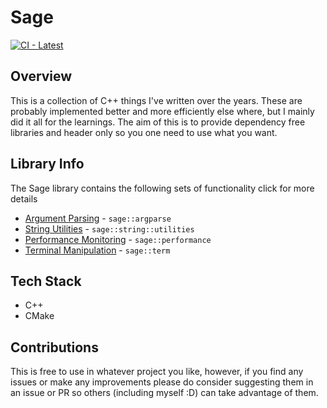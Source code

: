 # Sage
[![CI - Latest](https://github.com/pmann84/Sage/actions/workflows/sage_tests.yml/badge.svg)](https://github.com/pmann84/Sage/actions/workflows/sage_tests.yml)
## Overview
This is a collection of C++ things I've written over the years. These are probably implemented better and more efficiently else where, but I mainly did it all for the learnings. The aim of this is to provide dependency free libraries and header only so you one need to use what you want.

## Library Info
The Sage library contains the following sets of functionality click for more details
- [Argument Parsing](docs/argparse.md) - `sage::argparse`
- [String Utilities](docs/string_utilities.md) - `sage::string::utilities`
- [Performance Monitoring](docs/performance.md) - `sage::performance`
- [Terminal Manipulation](docs/terminal.md) - `sage::term`
## Tech Stack
- C++ 
- CMake

## Contributions
This is free to use in whatever project you like, however, if you find any issues or make any improvements please do consider suggesting them in an issue or PR so others (including myself :D) can take advantage of them.

